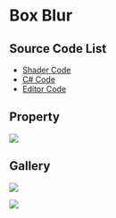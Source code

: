 
# Box Blur

## Source Code List
- [Shader Code](Shader/BoxBlur.shader)
- [C# Code](BoxBlur.cs)
- [Editor Code](Editor/BoxBlurEditor.cs)


## Property
![](https://github.com/QianMo/X-PostProcessing-Gallery/tree/master/Media/Blur/BoxBlur/BoxBlurProperty.png)

## Gallery
![](https://github.com/QianMo/X-PostProcessing-Gallery/tree/master/Media/Blur/BoxBlur/BoxBlur.png)

![](https://github.com/QianMo/X-PostProcessing-Gallery/tree/master/Media/Blur/BoxBlur/BoxBlur.gif)